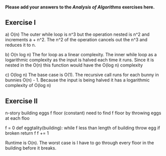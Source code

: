 #### Please add your answers to the ***Analysis of  Algorithms*** exercises here.

## Exercise I

a) O(n)
The outer while loop is n^3 but the operation nested is n^2 and increments a + n^2. The n^2 of the operation cancels out the n^3 and reduces it to n.


b) O(n log n)
The for loop as a linear complexity. The inner while loop as a logarithmic complexity as the input is halved each time it runs. Since it is nested in the O(n) this function would have the O(log n) complexity


c) O(log n)
The base case is O(1). The recursive call runs for each bunny in bunnies O(n) - 1. Because the input is being halved it has a logarithmic complexity of O(log n)

## Exercise II

n-story building
eggs
f floor (constant)
need to find f floor by throwing eggs at each floo

f = 0
def eggtality(building):
    while f less than length of building
        throw egg
        if broken
            return f
        f += 1

Runtime is O(n). The worst case is I have to go through every floor in the building before it breaks.
